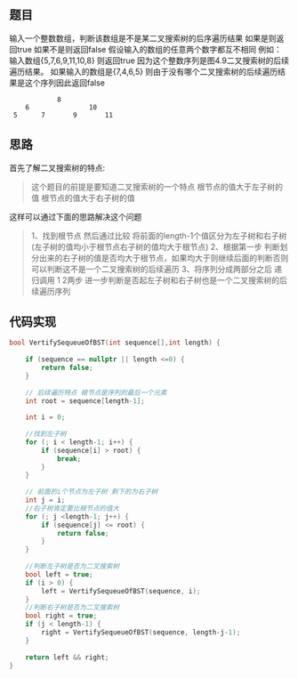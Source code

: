 ## 题目
输入一个整数数组，判断该数组是不是某二叉搜索树的后序遍历结果
如果是则返回true 如果不是则返回false
假设输入的数组的任意两个数字都互不相同
例如： 输入数组{5,7,6,9,11,10,8} 则返回true 因为这个整数序列是图4.9二叉搜索树的后续遍历结果。
如果输入的数组是{7,4,6,5} 则由于没有哪个二叉搜索树的后续遍历结果是这个序列因此返回false
 
``` 
            8
    6               10
 5      7       9       11
 ```

## 思路

首先了解二叉搜索树的特点:

> 这个题目的前提是要知道二叉搜索树的一个特点
> 根节点的值大于左子树的值
> 根节点的值大于右子树的值

这样可以通过下面的思路解决这个问题

> 1、找到根节点 然后通过比较 将前面的length-1个值区分为左子树和右子树(左子树的值均小于根节点右子树的值均大于根节点)
> 2、根据第一步 判断划分出来的右子树的值是否均大于根节点，如果均大于则继续后面的判断否则可以判断这不是一个二叉搜索树的后续遍历
> 3、将序列分成两部分之后 递归调用 1 2两步 进一步判断是否起左子树和右子树也是一个二叉搜索树的后续遍历序列


## 代码实现

```c++
bool VertifySequeueOfBST(int sequence[],int length) {
    
    if (sequence == nullptr || length <=0) {
        return false;
    }
    
    // 后续遍历特点 根节点是序列的最后一个元素
    int root = sequence[length-1];
    
    int i = 0;
    
    //找到左子树
    for (; i < length-1; i++) {
        if (sequence[i] > root) {
            break;
        }
    }
    
    // 前面的i个节点为左子树 剩下的为右子树
    int j = i;
    //右子树肯定要比根节点的值大
    for (; j <length-1; j++) {
        if (sequence[j] <= root) {
            return false;
        }
    }
    
    //判断左子树是否为二叉搜索树
    bool left = true;
    if (i > 0) {
        left = VertifySequeueOfBST(sequence, i);
    }
    //判断右子树是否为二叉搜索树
    bool right = true;
    if (j < length-1) {
        right = VertifySequeueOfBST(sequence, length-j-1);
    }
    
    return left && right;
}
```

